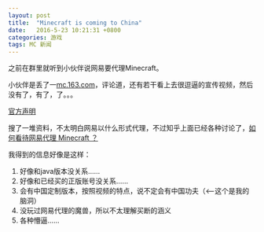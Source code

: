 ```yaml
---
layout: post
title:  "Minecraft is coming to China"
date:   2016-5-23 10:21:31 +0800
categories: 游戏
tags: MC 新闻
---
```

之前在群里就听到小伙伴说网易要代理Minecraft。

小伙伴是丢了一[mc.163.com](mc.163.com)，评论道，还有若干看上去很逗逼的宣传视频，然后没有了，有了，了。。。

[官方声明](http://www.mojang.com/2016/05/minecraft-is-coming-to-china/)

搜了一堆资料，不太明白网易以什么形式代理，不过知乎上面已经各种讨论了，[如何看待网易代理 Minecraft ？](https://www.zhihu.com/question/46541916)

我得到的信息好像是这样：

1. 好像和java版本没关系……
2. 好像和已经买的正版账号没关系……
3. 会有中国定制版本，按照视频的特点，说不定会有中国功夫（<--这个是我的脑洞）
4. 没玩过网易代理的魔兽，所以不太理解买断的涵义
5. 各种懵逼……
